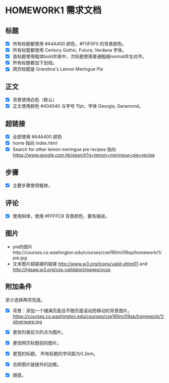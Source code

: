 # HOMEWORK1 需求文档

## 标题

- [x] 所有标题都使用 #A4A400 颜色，#F0F0F0 的背景颜色。
- [x] 所有标题都使用  Century Gothic, Futura, Verdana 字体。
- [x] 首标题使用粗体bold并居中，次标题使用普通粗细normal并左对齐。
- [x] 所有标题都加下划线。
- [x] 网页标题是 Grandma's Lemon Meringue Pie

## 正文

- [x] 背景使用白色（默认）
- [x] 正文使用颜色 #404040 与字号 11pt，字体 Georgia, Garamond。

## 超链接

- [x] 全部使用  #A4A400 颜色
- [x] home 指向 index.html
- [x] Search for other lemon meringue pie recipes 指向 https://www.google.com.hk/search?q=lemon+meringue+pie+recipe

## 步骤

- [x] 主要步骤使用粗体，

## 评论

- [x] 使用斜体，使用 #FFFFC8 背景颜色，要有缩进。

## 图片

- pie的图片http://courses.cs.washington.edu/courses/cse190m/09sp/homework/1/pie.jpg
- 文末图片超链接的链接 http://www.w3.org/Icons/valid-xhtml11 and http://jigsaw.w3.org/css-validator/images/vcss

## 附加条件

至少选择两项完成。

- [x] 背景：添加一个铺满页面且不随页面滚动而移动的背景图片。https://courses.cs.washington.edu/courses/cse190m/09sp/homework/1/silverware.jpg

- [X] 更改列表前方的点为图片。

- [X] 更改网页标题前的图片。

- [x] 更宽的标题。 所有标题的字间距为0.2em。

- [x] 去除图片链接外的边框。

- [x] 随意。
